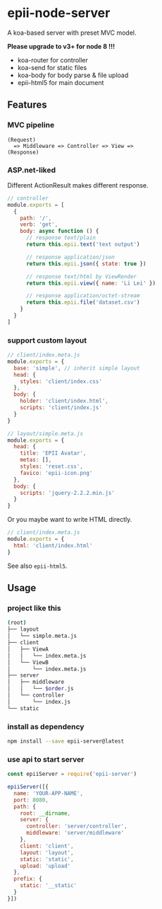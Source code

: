 # epii-node-server

A koa-based server with preset MVC model.

**Please upgrade to v3+ for node 8 !!!**

- koa-router for controller
- koa-send for static files
- koa-body for body parse & file upload
- epii-html5 for main document

## Features

### MVC pipeline

    (Request)
      => Middleware => Controller => View =>
    (Response)

### ASP.net-liked

Different ActionResult makes different response.  

```js
// controller
module.exports = [
  {
    path: '/',
    verb: 'get',
    body: async function () {
      // response text/plain
      return this.epii.text('text output')

      // response application/json
      return this.epii.json({ state: true })

      // response text/html by ViewRender
      return this.epii.view({ name: 'Li Lei' })

      // response application/octet-stream
      return this.epii.file('dataset.csv')
    }
  }
]
```

### support custom layout

```js
// client/index.meta.js
module.exports = {
  base: 'simple', // inherit simple layout
  head: {
    styles: 'client/index.css'
  },
  body: {
    holder: 'client/index.html',
    scripts: 'client/index.js'
  }
}

// layout/simple.meta.js
module.exports = {
  head: {
    title: 'EPII Avatar',
    metas: [],
    styles: 'reset.css',
    favico: 'epii-icon.png'
  },
  body: {
    scripts: 'jquery-2.2.2.min.js'
  }
}
```

Or you maybe want to write HTML directly.

```js
// client/index.meta.js
module.exports = {
  html: 'client/index.html'
}
```

See also `epii-html5`.

## Usage

### project like this

```sh
(root)
├── layout
│   └── simple.meta.js
├── client
│   ├── ViewA
│   │   └── index.meta.js
│   └── ViewB
│       └── index.meta.js
├── server
│   ├── middleware
│   │   └── $order.js
│   └── controller
│       └── index.js
└── static
```

### install as dependency
```sh
npm install --save epii-server@latest
```

### use api to start server
```js
const epiiServer = require('epii-server')

epiiServer([{
  name: 'YOUR-APP-NAME',
  port: 8080,
  path: {
    root: __dirname,
    server: {
      controller: 'server/controller',
      middleware: 'server/middleware'
    },
    client: 'client',
    layout: 'layout',
    static: 'static',
    upload: 'upload'
  },
  prefix: {
    static: '__static'
  }
}])
```
